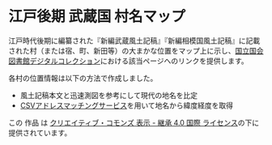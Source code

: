 # 江戸後期 武蔵国 村名マップ
江戸時代後期に編纂された『新編武蔵風土記稿』『新編相模国風土記稿』に記載された村（または宿、町、新田等）の大まかな位置をマップ上に示し、[国立国会図書館デジタルコレクション](http://dl.ndl.go.jp/)における該当ページへのリンクを提供します。

各村の位置情報は以下の方法で作成しました。
* 風土記稿本文と迅速測図を参考にして現代の地名を比定
* [CSVアドレスマッチングサービス](http://newspat.csis.u-tokyo.ac.jp/geocode/)を用いて地名から緯度経度を取得

この 作品 は [クリエイティブ・コモンズ 表示 - 継承 4.0 国際 ライセンス](http://creativecommons.org/licenses/by-sa/4.0/)の下に提供されています。
